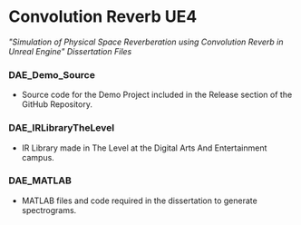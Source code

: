 # Convolution Reverb UE4
*"Simulation of Physical Space Reverberation using Convolution Reverb in Unreal Engine" Dissertation Files*

### DAE_Demo_Source

- Source code for the Demo Project included in the Release section of the GitHub Repository.

### DAE_IRLibraryTheLevel

- IR Library made in The Level at the Digital Arts And Entertainment campus. 

### DAE_MATLAB

- MATLAB files and code required in the dissertation to generate spectrograms.
